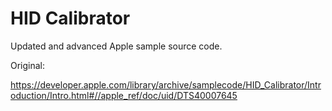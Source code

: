 # HID Calibrator
Updated and advanced Apple sample source code.

Original:

https://developer.apple.com/library/archive/samplecode/HID_Calibrator/Introduction/Intro.html#//apple_ref/doc/uid/DTS40007645
